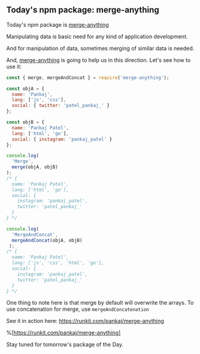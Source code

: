 ## Today's npm package: merge-anything

Today's npm package is [merge-anything](https://www.npm/js.com/package/merge-anything)

Manipulating data is basic need for any kind of application development.

And for manipulation of data, sometimes merging of similar data is needed.

And, [merge-anything](https://www.npm/js.com/package/merge-anything) is going to help us in this direction. Let's see how to use it:

```js
const { merge, mergeAndConcat } = require('merge-anything');

const objA = { 
  name: 'Pankaj',
  lang: ['js', 'css'],
  social: { twitter: 'patel_pankaj_' } 
};

const objB = { 
  name: 'Pankaj Patel',
  lang: ['html', 'go'],
  social: { instagram: 'pankaj_patel' } 
};

console.log(
  'Merge',
  merge(objA, objB)
);
/* {
  name: 'Pankaj Patel',
  lang: ['html', 'go'],
  social: {
    instagram: 'pankaj_patel',
    twitter: 'patel_pankaj_'
  } 
} */

console.log(
  'MergeAndConcat',
  mergeAndConcat(objA, objB)
 );
/* {
  name: 'Pankaj Patel',
  lang: ['js', 'css', 'html', 'go'],
  social: {
    instagram: 'pankaj_patel',
    twitter: 'patel_pankaj_'
  } 
} */
```

One thing to note here is that merge by default will overwrite the arrays. To use concatenation for merge, use `mergeAndConcatenation` 

See it in action here: https://runkit.com/pankaj/merge-anything

%[https://runkit.com/pankaj/merge-anything]

Stay tuned for tomorrow's package of the Day.